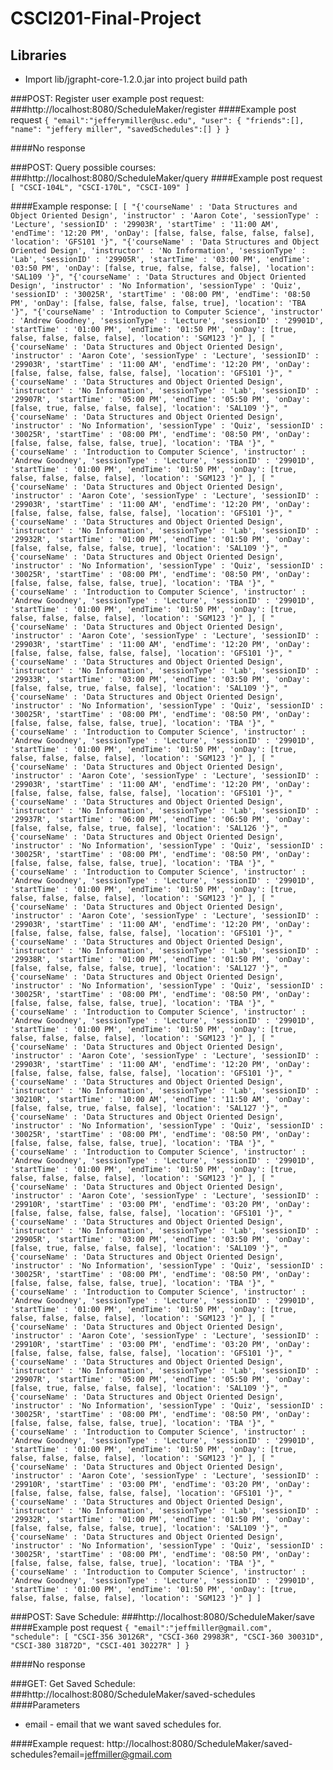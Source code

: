 # CSCI201-Final-Project

## Libraries
- Import lib/jgrapht-core-1.2.0.jar into project build path

###POST: Register user example post request:
###http://localhost:8080/ScheduleMaker/register
####Example post request
`{
	"email":"jefferymiller@usc.edu",
	"user": {
		"friends":[],
		"name": "jeffery miller",
		"savedSchedules":[]
	}
}`

####No response

###POST: Query possible courses:
###http://localhost:8080/ScheduleMaker/query
####Example post request
`[
	"CSCI-104L",
	"CSCI-170L",
	"CSCI-109"
]`

####Example response:
`[
    [
        "{'courseName' : 'Data Structures and Object Oriented Design', 'instructor' : 'Aaron Cote', 'sessionType' : 'Lecture', 'sessionID' : '29903R', 'startTime' : '11:00 AM', 'endTime': '12:20 PM', 'onDay': [false, false, false, false, false], 'location': 'GFS101 '}",
        "{'courseName' : 'Data Structures and Object Oriented Design', 'instructor' : 'No Information', 'sessionType' : 'Lab', 'sessionID' : '29905R', 'startTime' : '03:00 PM', 'endTime': '03:50 PM', 'onDay': [false, true, false, false, false], 'location': 'SAL109 '}",
        "{'courseName' : 'Data Structures and Object Oriented Design', 'instructor' : 'No Information', 'sessionType' : 'Quiz', 'sessionID' : '30025R', 'startTime' : '08:00 PM', 'endTime': '08:50 PM', 'onDay': [false, false, false, false, true], 'location': 'TBA '}",
        "{'courseName' : 'Introduction to Computer Science', 'instructor' : 'Andrew Goodney', 'sessionType' : 'Lecture', 'sessionID' : '29901D', 'startTime' : '01:00 PM', 'endTime': '01:50 PM', 'onDay': [true, false, false, false, false], 'location': 'SGM123 '}"
    ],
    [
        "{'courseName' : 'Data Structures and Object Oriented Design', 'instructor' : 'Aaron Cote', 'sessionType' : 'Lecture', 'sessionID' : '29903R', 'startTime' : '11:00 AM', 'endTime': '12:20 PM', 'onDay': [false, false, false, false, false], 'location': 'GFS101 '}",
        "{'courseName' : 'Data Structures and Object Oriented Design', 'instructor' : 'No Information', 'sessionType' : 'Lab', 'sessionID' : '29907R', 'startTime' : '05:00 PM', 'endTime': '05:50 PM', 'onDay': [false, true, false, false, false], 'location': 'SAL109 '}",
        "{'courseName' : 'Data Structures and Object Oriented Design', 'instructor' : 'No Information', 'sessionType' : 'Quiz', 'sessionID' : '30025R', 'startTime' : '08:00 PM', 'endTime': '08:50 PM', 'onDay': [false, false, false, false, true], 'location': 'TBA '}",
        "{'courseName' : 'Introduction to Computer Science', 'instructor' : 'Andrew Goodney', 'sessionType' : 'Lecture', 'sessionID' : '29901D', 'startTime' : '01:00 PM', 'endTime': '01:50 PM', 'onDay': [true, false, false, false, false], 'location': 'SGM123 '}"
    ],
    [
        "{'courseName' : 'Data Structures and Object Oriented Design', 'instructor' : 'Aaron Cote', 'sessionType' : 'Lecture', 'sessionID' : '29903R', 'startTime' : '11:00 AM', 'endTime': '12:20 PM', 'onDay': [false, false, false, false, false], 'location': 'GFS101 '}",
        "{'courseName' : 'Data Structures and Object Oriented Design', 'instructor' : 'No Information', 'sessionType' : 'Lab', 'sessionID' : '29932R', 'startTime' : '01:00 PM', 'endTime': '01:50 PM', 'onDay': [false, false, false, false, true], 'location': 'SAL109 '}",
        "{'courseName' : 'Data Structures and Object Oriented Design', 'instructor' : 'No Information', 'sessionType' : 'Quiz', 'sessionID' : '30025R', 'startTime' : '08:00 PM', 'endTime': '08:50 PM', 'onDay': [false, false, false, false, true], 'location': 'TBA '}",
        "{'courseName' : 'Introduction to Computer Science', 'instructor' : 'Andrew Goodney', 'sessionType' : 'Lecture', 'sessionID' : '29901D', 'startTime' : '01:00 PM', 'endTime': '01:50 PM', 'onDay': [true, false, false, false, false], 'location': 'SGM123 '}"
    ],
    [
        "{'courseName' : 'Data Structures and Object Oriented Design', 'instructor' : 'Aaron Cote', 'sessionType' : 'Lecture', 'sessionID' : '29903R', 'startTime' : '11:00 AM', 'endTime': '12:20 PM', 'onDay': [false, false, false, false, false], 'location': 'GFS101 '}",
        "{'courseName' : 'Data Structures and Object Oriented Design', 'instructor' : 'No Information', 'sessionType' : 'Lab', 'sessionID' : '29933R', 'startTime' : '03:00 PM', 'endTime': '03:50 PM', 'onDay': [false, false, true, false, false], 'location': 'SAL109 '}",
        "{'courseName' : 'Data Structures and Object Oriented Design', 'instructor' : 'No Information', 'sessionType' : 'Quiz', 'sessionID' : '30025R', 'startTime' : '08:00 PM', 'endTime': '08:50 PM', 'onDay': [false, false, false, false, true], 'location': 'TBA '}",
        "{'courseName' : 'Introduction to Computer Science', 'instructor' : 'Andrew Goodney', 'sessionType' : 'Lecture', 'sessionID' : '29901D', 'startTime' : '01:00 PM', 'endTime': '01:50 PM', 'onDay': [true, false, false, false, false], 'location': 'SGM123 '}"
    ],
    [
        "{'courseName' : 'Data Structures and Object Oriented Design', 'instructor' : 'Aaron Cote', 'sessionType' : 'Lecture', 'sessionID' : '29903R', 'startTime' : '11:00 AM', 'endTime': '12:20 PM', 'onDay': [false, false, false, false, false], 'location': 'GFS101 '}",
        "{'courseName' : 'Data Structures and Object Oriented Design', 'instructor' : 'No Information', 'sessionType' : 'Lab', 'sessionID' : '29937R', 'startTime' : '06:00 PM', 'endTime': '06:50 PM', 'onDay': [false, false, false, true, false], 'location': 'SAL126 '}",
        "{'courseName' : 'Data Structures and Object Oriented Design', 'instructor' : 'No Information', 'sessionType' : 'Quiz', 'sessionID' : '30025R', 'startTime' : '08:00 PM', 'endTime': '08:50 PM', 'onDay': [false, false, false, false, true], 'location': 'TBA '}",
        "{'courseName' : 'Introduction to Computer Science', 'instructor' : 'Andrew Goodney', 'sessionType' : 'Lecture', 'sessionID' : '29901D', 'startTime' : '01:00 PM', 'endTime': '01:50 PM', 'onDay': [true, false, false, false, false], 'location': 'SGM123 '}"
    ],
    [
        "{'courseName' : 'Data Structures and Object Oriented Design', 'instructor' : 'Aaron Cote', 'sessionType' : 'Lecture', 'sessionID' : '29903R', 'startTime' : '11:00 AM', 'endTime': '12:20 PM', 'onDay': [false, false, false, false, false], 'location': 'GFS101 '}",
        "{'courseName' : 'Data Structures and Object Oriented Design', 'instructor' : 'No Information', 'sessionType' : 'Lab', 'sessionID' : '29938R', 'startTime' : '01:00 PM', 'endTime': '01:50 PM', 'onDay': [false, false, false, false, true], 'location': 'SAL127 '}",
        "{'courseName' : 'Data Structures and Object Oriented Design', 'instructor' : 'No Information', 'sessionType' : 'Quiz', 'sessionID' : '30025R', 'startTime' : '08:00 PM', 'endTime': '08:50 PM', 'onDay': [false, false, false, false, true], 'location': 'TBA '}",
        "{'courseName' : 'Introduction to Computer Science', 'instructor' : 'Andrew Goodney', 'sessionType' : 'Lecture', 'sessionID' : '29901D', 'startTime' : '01:00 PM', 'endTime': '01:50 PM', 'onDay': [true, false, false, false, false], 'location': 'SGM123 '}"
    ],
    [
        "{'courseName' : 'Data Structures and Object Oriented Design', 'instructor' : 'Aaron Cote', 'sessionType' : 'Lecture', 'sessionID' : '29903R', 'startTime' : '11:00 AM', 'endTime': '12:20 PM', 'onDay': [false, false, false, false, false], 'location': 'GFS101 '}",
        "{'courseName' : 'Data Structures and Object Oriented Design', 'instructor' : 'No Information', 'sessionType' : 'Lab', 'sessionID' : '30210R', 'startTime' : '10:00 AM', 'endTime': '11:50 AM', 'onDay': [false, false, true, false, false], 'location': 'SAL127 '}",
        "{'courseName' : 'Data Structures and Object Oriented Design', 'instructor' : 'No Information', 'sessionType' : 'Quiz', 'sessionID' : '30025R', 'startTime' : '08:00 PM', 'endTime': '08:50 PM', 'onDay': [false, false, false, false, true], 'location': 'TBA '}",
        "{'courseName' : 'Introduction to Computer Science', 'instructor' : 'Andrew Goodney', 'sessionType' : 'Lecture', 'sessionID' : '29901D', 'startTime' : '01:00 PM', 'endTime': '01:50 PM', 'onDay': [true, false, false, false, false], 'location': 'SGM123 '}"
    ],
    [
        "{'courseName' : 'Data Structures and Object Oriented Design', 'instructor' : 'Aaron Cote', 'sessionType' : 'Lecture', 'sessionID' : '29910R', 'startTime' : '03:00 PM', 'endTime': '03:20 PM', 'onDay': [false, false, false, false, false], 'location': 'GFS101 '}",
        "{'courseName' : 'Data Structures and Object Oriented Design', 'instructor' : 'No Information', 'sessionType' : 'Lab', 'sessionID' : '29905R', 'startTime' : '03:00 PM', 'endTime': '03:50 PM', 'onDay': [false, true, false, false, false], 'location': 'SAL109 '}",
        "{'courseName' : 'Data Structures and Object Oriented Design', 'instructor' : 'No Information', 'sessionType' : 'Quiz', 'sessionID' : '30025R', 'startTime' : '08:00 PM', 'endTime': '08:50 PM', 'onDay': [false, false, false, false, true], 'location': 'TBA '}",
        "{'courseName' : 'Introduction to Computer Science', 'instructor' : 'Andrew Goodney', 'sessionType' : 'Lecture', 'sessionID' : '29901D', 'startTime' : '01:00 PM', 'endTime': '01:50 PM', 'onDay': [true, false, false, false, false], 'location': 'SGM123 '}"
    ],
    [
        "{'courseName' : 'Data Structures and Object Oriented Design', 'instructor' : 'Aaron Cote', 'sessionType' : 'Lecture', 'sessionID' : '29910R', 'startTime' : '03:00 PM', 'endTime': '03:20 PM', 'onDay': [false, false, false, false, false], 'location': 'GFS101 '}",
        "{'courseName' : 'Data Structures and Object Oriented Design', 'instructor' : 'No Information', 'sessionType' : 'Lab', 'sessionID' : '29907R', 'startTime' : '05:00 PM', 'endTime': '05:50 PM', 'onDay': [false, true, false, false, false], 'location': 'SAL109 '}",
        "{'courseName' : 'Data Structures and Object Oriented Design', 'instructor' : 'No Information', 'sessionType' : 'Quiz', 'sessionID' : '30025R', 'startTime' : '08:00 PM', 'endTime': '08:50 PM', 'onDay': [false, false, false, false, true], 'location': 'TBA '}",
        "{'courseName' : 'Introduction to Computer Science', 'instructor' : 'Andrew Goodney', 'sessionType' : 'Lecture', 'sessionID' : '29901D', 'startTime' : '01:00 PM', 'endTime': '01:50 PM', 'onDay': [true, false, false, false, false], 'location': 'SGM123 '}"
    ],
    [
        "{'courseName' : 'Data Structures and Object Oriented Design', 'instructor' : 'Aaron Cote', 'sessionType' : 'Lecture', 'sessionID' : '29910R', 'startTime' : '03:00 PM', 'endTime': '03:20 PM', 'onDay': [false, false, false, false, false], 'location': 'GFS101 '}",
        "{'courseName' : 'Data Structures and Object Oriented Design', 'instructor' : 'No Information', 'sessionType' : 'Lab', 'sessionID' : '29932R', 'startTime' : '01:00 PM', 'endTime': '01:50 PM', 'onDay': [false, false, false, false, true], 'location': 'SAL109 '}",
        "{'courseName' : 'Data Structures and Object Oriented Design', 'instructor' : 'No Information', 'sessionType' : 'Quiz', 'sessionID' : '30025R', 'startTime' : '08:00 PM', 'endTime': '08:50 PM', 'onDay': [false, false, false, false, true], 'location': 'TBA '}",
        "{'courseName' : 'Introduction to Computer Science', 'instructor' : 'Andrew Goodney', 'sessionType' : 'Lecture', 'sessionID' : '29901D', 'startTime' : '01:00 PM', 'endTime': '01:50 PM', 'onDay': [true, false, false, false, false], 'location': 'SGM123 '}"
    ]
]`


###POST: Save Schedule:
###http://localhost:8080/ScheduleMaker/save
####Example post request
`{
	"email":"jeffmiller@gmail.com",
	"schedule":
	[
    	"CSCI-356 30126R",
    	"CSCI-360 29983R",
    	"CSCI-360 30031D",
    	"CSCI-380 31872D",
    	"CSCI-401 30227R"
	]
}`

####No response

###GET: Get Saved Schedule:
###http://localhost:8080/ScheduleMaker/saved-schedules
####Parameters 
* email - email that we want saved schedules for.

####Example request: http://localhost:8080/ScheduleMaker/saved-schedules?email=jeffmiller@gmail.com
